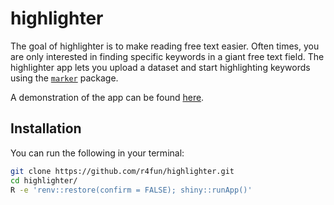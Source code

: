 
<!-- README.md is generated from README.Rmd. Please edit that file -->

# highlighter

<!-- badges: start -->

<!-- badges: end -->

The goal of highlighter is to make reading free text easier. Often
times, you are only interested in finding specific keywords in a giant
free text field. The highlighter app lets you upload a dataset and start
highlighting keywords using the
[`marker`](https://github.com/JohnCoene/marker) package.

A demonstration of the app can be found
[here](https://tylerlittlefield.com/shiny/tyler/highlighter/).

## Installation

You can run the following in your terminal:

``` zsh
git clone https://github.com/r4fun/highlighter.git
cd highlighter/
R -e 'renv::restore(confirm = FALSE); shiny::runApp()'
```
